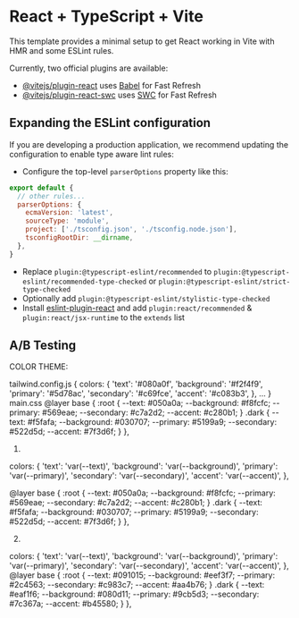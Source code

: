 # React + TypeScript + Vite

This template provides a minimal setup to get React working in Vite with HMR and some ESLint rules.

Currently, two official plugins are available:

- [@vitejs/plugin-react](https://github.com/vitejs/vite-plugin-react/blob/main/packages/plugin-react/README.md) uses [Babel](https://babeljs.io/) for Fast Refresh
- [@vitejs/plugin-react-swc](https://github.com/vitejs/vite-plugin-react-swc) uses [SWC](https://swc.rs/) for Fast Refresh

## Expanding the ESLint configuration

If you are developing a production application, we recommend updating the configuration to enable type aware lint rules:

- Configure the top-level `parserOptions` property like this:

```js
export default {
  // other rules...
  parserOptions: {
    ecmaVersion: 'latest',
    sourceType: 'module',
    project: ['./tsconfig.json', './tsconfig.node.json'],
    tsconfigRootDir: __dirname,
  },
}
```

- Replace `plugin:@typescript-eslint/recommended` to `plugin:@typescript-eslint/recommended-type-checked` or `plugin:@typescript-eslint/strict-type-checked`
- Optionally add `plugin:@typescript-eslint/stylistic-type-checked`
- Install [eslint-plugin-react](https://github.com/jsx-eslint/eslint-plugin-react) and add `plugin:react/recommended` & `plugin:react/jsx-runtime` to the `extends` list

A/B Testing
------------------------
COLOR THEME:

tailwind.config.js {
  colors: {
    'text': '#080a0f',
    'background': '#f2f4f9',
    'primary': '#5d78ac',
    'secondary': '#c69fce',
    'accent': '#c083b3',
   },
   ...
}
main.css
@layer base {
  :root {
    --text: #050a0a;
    --background: #f8fcfc;
    --primary: #569eae;
    --secondary: #c7a2d2;
    --accent: #c280b1;
  }
  .dark {
    --text: #f5fafa;
    --background: #030707;
    --primary: #5199a9;
    --secondary: #522d5d;
    --accent: #7f3d6f;
  }
},

1.
colors: {
 'text': 'var(--text)',
 'background': 'var(--background)',
 'primary': 'var(--primary)',
 'secondary': 'var(--secondary)',
 'accent': 'var(--accent)',
},

@layer base {
  :root {
    --text: #050a0a;
    --background: #f8fcfc;
    --primary: #569eae;
    --secondary: #c7a2d2;
    --accent: #c280b1;
  }
  .dark {
    --text: #f5fafa;
    --background: #030707;
    --primary: #5199a9;
    --secondary: #522d5d;
    --accent: #7f3d6f;
  }
},


2.
colors: {
 'text': 'var(--text)',
 'background': 'var(--background)',
 'primary': 'var(--primary)',
 'secondary': 'var(--secondary)',
 'accent': 'var(--accent)',
},
@layer base {
  :root {
    --text: #091015;
    --background: #eef3f7;
    --primary: #2c4563;
    --secondary: #c983c7;
    --accent: #aa4b76;
  }
  .dark {
    --text: #eaf1f6;
    --background: #080d11;
    --primary: #9cb5d3;
    --secondary: #7c367a;
    --accent: #b45580;
  }
},

